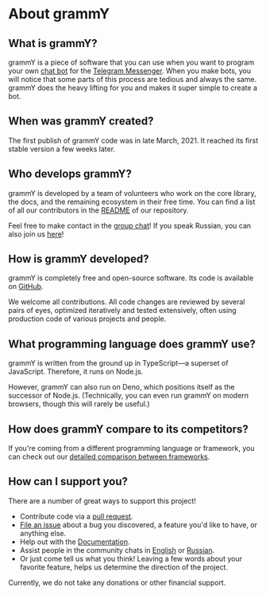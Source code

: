 # About grammY

## What is grammY?

grammY is a piece of software that you can use when you want to program your own [chat bot](https://core.telegram.org/bots) for the [Telegram Messenger](https://telegram.org).
When you make bots, you will notice that some parts of this process are tedious and always the same.
grammY does the heavy lifting for you and makes it super simple to create a bot.

## When was grammY created?

The first publish of grammY code was in late March, 2021.
It reached its first stable version a few weeks later.

## Who develops grammY?

grammY is developed by a team of volunteers who work on the core library, the docs, and the remaining ecosystem in their free time.
You can find a list of all our contributors in the [README](https://github.com/grammyjs/grammY#contributors-) of our repository.

Feel free to make contact in the [group chat](https://t.me/grammyjs)!
If you speak Russian, you can also join us [here](https://t.me/grammyjs_ru)!

## How is grammY developed?

grammY is completely free and open-source software.
Its code is available on [GitHub](https://github.com/grammyjs/grammY).

We welcome all contributions.
All code changes are reviewed by several pairs of eyes, optimized iteratively and tested extensively, often using production code of various projects and people.

## What programming language does grammY use?

grammY is written from the ground up in TypeScript—a superset of JavaScript.
Therefore, it runs on Node.js.

However, grammY can also run on Deno, which positions itself as the successor of Node.js.
(Technically, you can even run grammY on modern browsers, though this will rarely be useful.)

## How does grammY compare to its competitors?

If you're coming from a different programming language or framework, you can check out our [detailed comparison between frameworks](./comparison.md).

## How can I support you?

There are a number of great ways to support this project!

- Contribute code via a [pull request](https://github.com/grammyjs/grammY/pulls).
- [File an issue](https://github.com/grammyjs/grammY/issues/new) about a bug you discovered, a feature you'd like to have, or anything else.
- Help out with the [Documentation](https://github.com/grammyjs/website).
- Assist people in the community chats in [English](https://t.me/grammyjs) or [Russian](https://t.me/grammyjs_ru).
- Or just come tell us what you think!
  Leaving a few words about your favorite feature, helps us determine the direction of the project.

Currently, we do not take any donations or other financial support.
